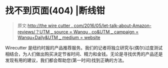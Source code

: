 # 找不到页面(404) |断线钳

> 原文:[http://the wire cutter . com/2016/05/let-talk-about-Amazon-reviews/？UTM _ source = Wanqu . co&UTM _ campaign = Wanqu+Daily&UTM _ medium = website](http://thewirecutter.com/2016/05/lets-talk-about-amazon-reviews/?utm_source=wanqu.co&utm_campaign=Wanqu+Daily&utm_medium=website)

Wirecutter 是纽约时报的产品推荐服务。我们的记者将独立研究与(偶尔)过度测试相结合，为人们做出购买决定节省时间、精力和金钱。无论是寻找优秀的产品还是发现有用的建议，我们都会帮助您(第一时间)找到正确的方法。